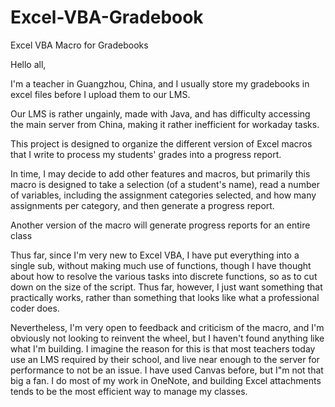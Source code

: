 # Excel-VBA-Gradebook
Excel VBA Macro for Gradebooks

Hello all,

I'm a teacher in Guangzhou, China, and I usually store my gradebooks in excel files before I upload them to our LMS.

Our LMS is rather ungainly, made with Java, and has difficulty accessing the main server from China, making it rather inefficient for workaday tasks.

This project is designed to organize the different version of Excel macros that I write to process my students' grades into a progress report.

In time, I may decide to add other features and macros, but primarily this macro is designed to take a selection (of a student's name), read a number of variables, including the assignment categories selected, and how many assignments per category, and then generate a progress report.

Another version of the macro will generate progress reports for an entire class

Thus far, since I'm very new to Excel VBA, I have put everything into a single sub, without making much use of functions, though I have thought about how to resolve the various tasks into discrete functions, so as to cut down on the size of the script. Thus far, however, I just want something that practically works, rather than something that looks like what a professional coder does.

Nevertheless, I'm very open to feedback and criticism of the macro, and I'm obviously not looking to reinvent the wheel, but I haven't found anything like what I'm building. I imagine the reason for this is that most teachers today use an LMS required by their school, and live near enough to the server for performance to not be an issue. I have used Canvas before, but I"m not that big a fan. I do most of my work in OneNote, and building Excel attachments tends to be the most efficient way to manage my classes.
